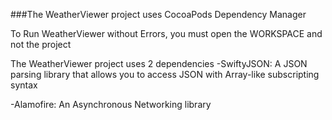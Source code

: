 

###The WeatherViewer project uses CocoaPods Dependency Manager

To Run WeatherViewer without Errors, you must open the WORKSPACE and not the project

The WeatherViewer project uses 2 dependencies
-SwiftyJSON: A JSON parsing library that allows you to access JSON with Array-like  subscripting syntax

-Alamofire: An Asynchronous Networking library
